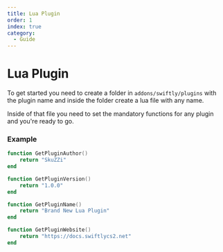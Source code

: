 ```yaml
---
title: Lua Plugin
order: 1
index: true
category:
  - Guide
---
```


# Lua Plugin

To get started you need to create a folder in `addons/swiftly/plugins` with the plugin name and inside the folder create a lua file with any name.

Inside of that file you need to set the mandatory functions for any plugin and you're ready to go.

### Example

```lua title="main.lua"
function GetPluginAuthor()
    return "SkuZZi"
end

function GetPluginVersion()
    return "1.0.0"
end

function GetPluginName()
    return "Brand New Lua Plugin"
end

function GetPluginWebsite()
    return "https://docs.swiftlycs2.net"
end
```
